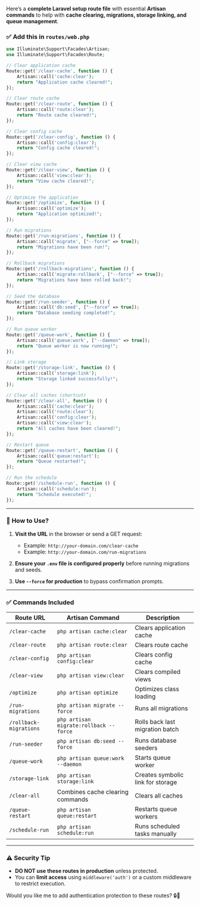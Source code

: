 Here’s a **complete Laravel setup route file** with essential **Artisan commands** to help with **cache clearing, migrations, storage linking, and queue management**. 

### ✅ **Add this in `routes/web.php`**
```php
use Illuminate\Support\Facades\Artisan;
use Illuminate\Support\Facades\Route;

// Clear application cache
Route::get('/clear-cache', function () {
    Artisan::call('cache:clear');
    return "Application cache cleared!";
});

// Clear route cache
Route::get('/clear-route', function () {
    Artisan::call('route:clear');
    return "Route cache cleared!";
});

// Clear config cache
Route::get('/clear-config', function () {
    Artisan::call('config:clear');
    return "Config cache cleared!";
});

// Clear view cache
Route::get('/clear-view', function () {
    Artisan::call('view:clear');
    return "View cache cleared!";
});

// Optimize the application
Route::get('/optimize', function () {
    Artisan::call('optimize');
    return "Application optimized!";
});

// Run migrations
Route::get('/run-migrations', function () {
    Artisan::call('migrate', ["--force" => true]);
    return "Migrations have been run!";
});

// Rollback migrations
Route::get('/rollback-migrations', function () {
    Artisan::call('migrate:rollback', ["--force" => true]);
    return "Migrations have been rolled back!";
});

// Seed the database
Route::get('/run-seeder', function () {
    Artisan::call('db:seed', ["--force" => true]);
    return "Database seeding completed!";
});

// Run queue worker
Route::get('/queue-work', function () {
    Artisan::call('queue:work', ["--daemon" => true]);
    return "Queue worker is now running!";
});

// Link storage
Route::get('/storage-link', function () {
    Artisan::call('storage:link');
    return "Storage linked successfully!";
});

// Clear all caches (shortcut)
Route::get('/clear-all', function () {
    Artisan::call('cache:clear');
    Artisan::call('route:clear');
    Artisan::call('config:clear');
    Artisan::call('view:clear');
    return "All caches have been cleared!";
});

// Restart queue
Route::get('/queue-restart', function () {
    Artisan::call('queue:restart');
    return "Queue restarted!";
});

// Run the schedule
Route::get('/schedule-run', function () {
    Artisan::call('schedule:run');
    return "Schedule executed!";
});
```

---

### 🚀 **How to Use?**
1. **Visit the URL** in the browser or send a GET request:  
   - Example: `http://your-domain.com/clear-cache`  
   - Example: `http://your-domain.com/run-migrations`
   
2. **Ensure your `.env` file is configured properly** before running migrations and seeds.

3. **Use `--force` for production** to bypass confirmation prompts.

---

### ✅ **Commands Included**
| Route URL                  | Artisan Command                 | Description |
|----------------------------|--------------------------------|-------------|
| `/clear-cache`             | `php artisan cache:clear`      | Clears application cache |
| `/clear-route`             | `php artisan route:clear`      | Clears route cache |
| `/clear-config`            | `php artisan config:clear`     | Clears config cache |
| `/clear-view`              | `php artisan view:clear`       | Clears compiled views |
| `/optimize`                | `php artisan optimize`         | Optimizes class loading |
| `/run-migrations`          | `php artisan migrate --force`  | Runs all migrations |
| `/rollback-migrations`     | `php artisan migrate:rollback --force` | Rolls back last migration batch |
| `/run-seeder`              | `php artisan db:seed --force`  | Runs database seeders |
| `/queue-work`              | `php artisan queue:work --daemon` | Starts queue worker |
| `/storage-link`            | `php artisan storage:link`     | Creates symbolic link for storage |
| `/clear-all`               | Combines cache clearing commands | Clears all caches |
| `/queue-restart`           | `php artisan queue:restart`    | Restarts queue workers |
| `/schedule-run`            | `php artisan schedule:run`     | Runs scheduled tasks manually |

---

### ⚠ **Security Tip**
- **DO NOT use these routes in production** unless protected.
- You can **limit access** using `middleware('auth')` or a custom middleware to restrict execution.

Would you like me to add authentication protection to these routes? 🔒🚀